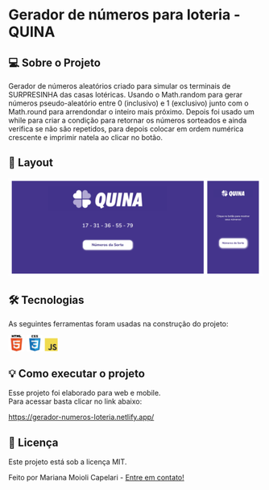 # Gerador de números para loteria - QUINA

## 💻 Sobre o Projeto
Gerador de números aleatórios criado para simular os terminais de SURPRESINHA das casas lotéricas. Usando o Math.random para gerar números pseudo-aleatório
entre 0 (inclusivo) e 1 (exclusivo) junto com o Math.round para arrendondar o inteiro mais próximo. Depois foi usado um while para criar a condição para retornar
os números sorteados e ainda verifica se não são repetidos,  para depois colocar em ordem numérica crescente e imprimir natela ao clicar no botão.

## 🎨 Layout

![image](https://github.com/marianamoiolicapelari/loteria/blob/main/assets/Layoult%20loteria.png)

## 🛠 Tecnologias

As seguintes ferramentas foram usadas na construção do projeto:

<code><img height="32" src="https://raw.githubusercontent.com/github/explore/80688e429a7d4ef2fca1e82350fe8e3517d3494d/topics/html/html.png" alt="HTML5"/></code>
<code><img height="32" src="https://raw.githubusercontent.com/github/explore/80688e429a7d4ef2fca1e82350fe8e3517d3494d/topics/css/css.png" alt="CSS"/></code>
<code><img height="26" src="https://github.com/devicons/devicon/blob/master/icons/javascript/javascript-original.svg" alt="JavaScript"/></code>

## 💡 Como executar o projeto

Esse projeto foi elaborado para web e mobile. </br>
Para acessar basta clicar no link abaixo:

https://gerador-numeros-loteria.netlify.app/

## 📝 Licença

Este projeto está sob a licença MIT.

Feito por Mariana Moioli Capelari - [Entre em contato!](https://www.linkedin.com/in/mariana-moioli-capelari/)
